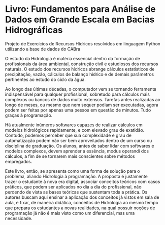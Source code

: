 # **Livro**: Fundamentos para Análise de Dados em Grande Escala em Bacias Hidrográficas

Projeto de Exercícios de Recursos Hídricos resolvidos em linguagem Python utilizando a base de dados do CABra

O estudo da Hidrologia é matéria essencial dentro da formação de profissionais da área ambiental, construção civil e estudiosos dos recursos naturais. O estudo dos recursos hídricos abrange cálculos estatísticos de precipitação, vazão, cálculos de balanço hídrico e de demais parâmetros pertinentes ao estudo do ciclo da água.

Ao longo das últimas décadas, o computador vem se tornando ferramenta indispensável para qualquer profissional, sobretudo para cálculos mais complexos ou bancos de dados muito extensos. Tarefas antes realizadas ao longo de meses, ou mesmo que nem sequer podiam ser executadas, agora podem ser feitas por apenas uma pessoa em questão de minutos. Tudo graças à programação.

Há atualmente inúmeros softwares capazes de realizar cálculos em modelos hidrológicos rapidamente, e com elevado grau de exatidão. Contudo, podemos perceber que sua complexidade e grau de automatização podem não ser bem aproveitados dentro de um curso ou disciplina de graduação. Os alunos, antes de saber lidar com softwares e modelos complexos, devem aprender a essência, modus operandi dos cálculos, a fim de se tornarem mais conscientes sobre métodos empregados.

Este livro, então, se apresenta como uma forma de solução para o problema, aliando Hidrologia à programação. A proposta é justamente trazer o estudante à nova era digital, associar conceitos teóricos com casos práticos, que podem ser aplicados no dia a dia do profissional, não perdendo de vista as bases teóricas que sustentam toda a prática. Os autores buscam aqui ensinar a aplicação dos conceitos já vistos em sala de aula, e fixar, de maneira didática, conceitos de Hidrologia ao mesmo tempo que prepara os estudantes a novas realidades, na qual possuir noções de programação já não é mais visto como um diferencial, mas uma necessidade.
